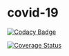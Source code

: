 # covid-19
[![Codacy Badge](https://api.codacy.com/project/badge/Grade/db1476eb3cc745d8b2b82b762228c0b6)](https://app.codacy.com/gh/azaria-dedmon/covid-19?utm_source=github.com&utm_medium=referral&utm_content=azaria-dedmon/covid-19&utm_campaign=Badge_Grade_Settings)

[![Coverage Status](https://coveralls.io/repos/github/azaria-dedmon/covid-19/badge.svg)](https://coveralls.io/github/azaria-dedmon/covid-19)
